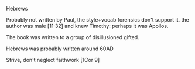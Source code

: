 Hebrews


Probably not written by Paul, the style+vocab forensics don't support it.
the author was male [11:32] and knew Timothy: perhaps it was Apollos.

The book was written to a group of disillusioned gifted.

Hebrews was probably written around 60AD


Strive, don't neglect faithwork
	[1Cor 9]
	
